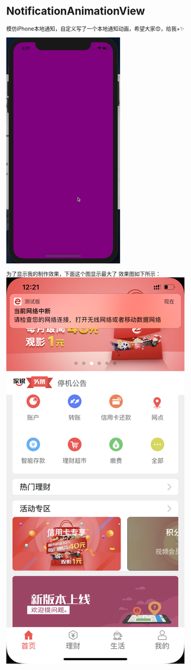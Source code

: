 # NotificationAnimationView
模仿iPhone本地通知，自定义写了一个本地通知动画，希望大家😍，给我+✨

![QQ20190809-163756-HD](https://github.com/xiaoyang-iOS/NotificationAnimationView/blob/master/QQ20190809-163756-HD.gif)

为了显示我的制作效果，下面这个图显示最大了
效果图如下所示：
![IMG_2039](https://github.com/xiaoyang-iOS/NotificationAnimationView/blob/master/IMG_2039.PNG)


